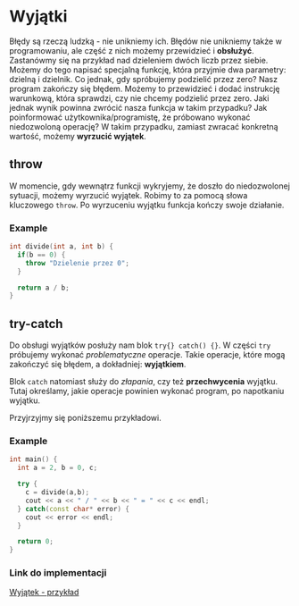 # Wyjątki

Błędy są rzeczą ludzką - nie unikniemy ich.
Błędów nie unikniemy także w programowaniu, ale część z nich możemy przewidzieć i **obsłużyć**.
Zastanówmy się na przykład nad dzieleniem dwóch liczb przez siebie.
Możemy do tego napisać specjalną funkcję, która przyjmie dwa parametry: dzielną i dzielnik.
Co jednak, gdy spróbujemy podzielić przez zero?
Nasz program zakończy się błędem.
Możemy to przewidzieć i dodać instrukcję warunkową, która sprawdzi, czy nie chcemy podzielić przez zero.
Jaki jednak wynik powinna zwrócić nasza funkcja w takim przypadku?
Jak poinformować użytkownika/programistę, że próbowano wykonać niedozwoloną operację?
W takim przypadku, zamiast zwracać konkretną wartość, możemy **wyrzucić wyjątek**.

## throw

W momencie, gdy wewnątrz funkcji wykryjemy, że doszło do niedozwolonej sytuacji, możemy wyrzucić wyjątek.
Robimy to za pomocą słowa kluczowego `throw`.
Po wyrzuceniu wyjątku funkcja kończy swoje działanie.

### Example

```cpp
int divide(int a, int b) {
  if(b == 0) {
    throw "Dzielenie przez 0";
  }

  return a / b;
}
```

## try-catch

Do obsługi wyjątków posłuży nam blok `try{} catch() {}`.
W części `try` próbujemy wykonać _problematyczne_ operacje.
Takie operacje, które mogą zakończyć się błędem, a dokładniej: **wyjątkiem**.

Blok `catch` natomiast służy do _złapania_, czy też **przechwycenia** wyjątku.
Tutaj określamy, jakie operacje powinien wykonać program, po napotkaniu wyjątku.

Przyjrzyjmy się poniższemu przykładowi.

### Example

```cpp
int main() {
  int a = 2, b = 0, c;

  try {
    c = divide(a,b);
    cout << a << " / " << b << " = " << c << endl;
  } catch(const char* error) {
    cout << error << endl;
  }

  return 0;
} 
```

### Link do implementacji

[Wyjątek - przykład](https://replit.com/@damiankurpiewski/TryCatch#main.cpp)
